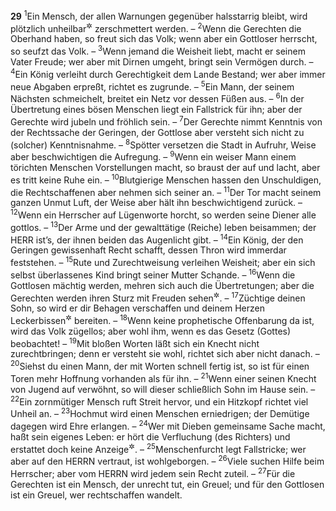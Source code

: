 __29__
<sup>1</sup>Ein Mensch, der allen Warnungen gegenüber halsstarrig bleibt, wird plötzlich unheilbar<sup title="oder: rettungslos">&#x2732;</sup> zerschmettert werden. –
<sup>2</sup>Wenn die Gerechten die Oberhand haben, so freut sich das Volk; wenn aber ein Gottloser herrscht, so seufzt das Volk. –
<sup>3</sup>Wenn jemand die Weisheit liebt, macht er seinem Vater Freude; wer aber mit Dirnen umgeht, bringt sein Vermögen durch. –
<sup>4</sup>Ein König verleiht durch Gerechtigkeit dem Lande Bestand; wer aber immer neue Abgaben erpreßt, richtet es zugrunde. –
<sup>5</sup>Ein Mann, der seinem Nächsten schmeichelt, breitet ein Netz vor dessen Füßen aus. –
<sup>6</sup>In der Übertretung eines bösen Menschen liegt ein Fallstrick für ihn; aber der Gerechte wird jubeln und fröhlich sein. –
<sup>7</sup>Der Gerechte nimmt Kenntnis von der Rechtssache der Geringen, der Gottlose aber versteht sich nicht zu (solcher) Kenntnisnahme. –
<sup>8</sup>Spötter versetzen die Stadt in Aufruhr, Weise aber beschwichtigen die Aufregung. –
<sup>9</sup>Wenn ein weiser Mann einem törichten Menschen Vorstellungen macht, so braust der auf und lacht, aber es tritt keine Ruhe ein. –
<sup>10</sup>Blutgierige Menschen hassen den Unschuldigen, die Rechtschaffenen aber nehmen sich seiner an. –
<sup>11</sup>Der Tor macht seinem ganzen Unmut Luft, der Weise aber hält ihn beschwichtigend zurück. –
<sup>12</sup>Wenn ein Herrscher auf Lügenworte horcht, so werden seine Diener alle gottlos. –
<sup>13</sup>Der Arme und der gewalttätige (Reiche) leben beisammen; der HERR ist’s, der ihnen beiden das Augenlicht gibt. –
<sup>14</sup>Ein König, der den Geringen gewissenhaft Recht schafft, dessen Thron wird immerdar feststehen. –
<sup>15</sup>Rute und Zurechtweisung verleihen Weisheit; aber ein sich selbst überlassenes Kind bringt seiner Mutter Schande. –
<sup>16</sup>Wenn die Gottlosen mächtig werden, mehren sich auch die Übertretungen; aber die Gerechten werden ihren Sturz mit Freuden sehen<sup title="oder: erleben">&#x2732;</sup>. –
<sup>17</sup>Züchtige deinen Sohn, so wird er dir Behagen verschaffen und deinem Herzen Leckerbissen<sup title="= beglückende Freude">&#x2732;</sup> bereiten. –
<sup>18</sup>Wenn keine prophetische Offenbarung da ist, wird das Volk zügellos; aber wohl ihm, wenn es das Gesetz (Gottes) beobachtet! –
<sup>19</sup>Mit bloßen Worten läßt sich ein Knecht nicht zurechtbringen; denn er versteht sie wohl, richtet sich aber nicht danach. –
<sup>20</sup>Siehst du einen Mann, der mit Worten schnell fertig ist, so ist für einen Toren mehr Hoffnung vorhanden als für ihn. –
<sup>21</sup>Wenn einer seinen Knecht von Jugend auf verwöhnt, so will dieser schließlich Sohn im Hause sein. –
<sup>22</sup>Ein zornmütiger Mensch ruft Streit hervor, und ein Hitzkopf richtet viel Unheil an. –
<sup>23</sup>Hochmut wird einen Menschen erniedrigen; der Demütige dagegen wird Ehre erlangen. –
<sup>24</sup>Wer mit Dieben gemeinsame Sache macht, haßt sein eigenes Leben: er hört die Verfluchung (des Richters) und erstattet doch keine Anzeige<sup title="vgl. 3.Mose 5,1; Ri 17,2">&#x2732;</sup>. –
<sup>25</sup>Menschenfurcht legt Fallstricke; wer aber auf den HERRN vertraut, ist wohlgeborgen. –
<sup>26</sup>Viele suchen Hilfe beim Herrscher; aber vom HERRN wird jedem sein Recht zuteil. –
<sup>27</sup>Für die Gerechten ist ein Mensch, der unrecht tut, ein Greuel; und für den Gottlosen ist ein Greuel, wer rechtschaffen wandelt.